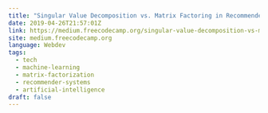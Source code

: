```yaml
---
title: "Singular Value Decomposition vs. Matrix Factoring in Recommender Systems"
date: 2019-04-26T21:57:01Z
link: https://medium.freecodecamp.org/singular-value-decomposition-vs-matrix-factoring-in-recommender-systems-b1e99bc73599?source=rss----336d898217ee---4
site: medium.freecodecamp.org
language: Webdev
tags:
  - tech
  - machine-learning
  - matrix-factorization
  - recommender-systems
  - artificial-intelligence
draft: false
---
```


